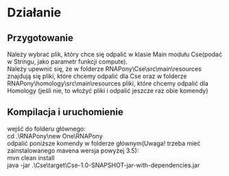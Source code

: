 # Działanie
## Przygotowanie
Należy wybrać plik, który chce się odpalić w klasie Main modułu Cse(podać w Stringu, jako parametr funkcji compute). <br />
Należy upewnić się, że w folderze RNAPony\Cse\src\main\resources znajdują się pliki, które chcemy odpalić dla Cse
oraz w folderze RNAPony\homology\src\main\resources pliki, które chcemy odpalić dla Homology (jeśli nie, to włożyć pliki i odpalić jeszcze raz obie komendy) <br />
## Kompilacja i uruchomienie
wejść do folderu głównego: <br />
cd .\RNAPony\new One\RNAPony <br />
odpalić poniższe komendy w folderze głównym(Uwaga! trzeba mieć zainstalowanego mavena wersja powyżej 3.5): <br />
mvn clean install<br />
java -jar .\Cse\target\Cse-1.0-SNAPSHOT-jar-with-dependencies.jar <br />



